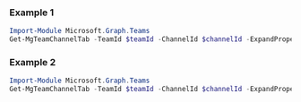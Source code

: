 ### Example 1
```powershell
Import-Module Microsoft.Graph.Teams
Get-MgTeamChannelTab -TeamId $teamId -ChannelId $channelId -ExpandProperty "teamsApp" 
```
### Example 2
```powershell
Import-Module Microsoft.Graph.Teams
Get-MgTeamChannelTab -TeamId $teamId -ChannelId $channelId -ExpandProperty "teamsApp" -Filter "teamsApp/id eq 'com.microsoft.teamspace.tab.planner'" 
```
